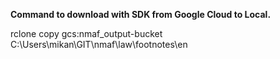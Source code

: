 **Command to download with SDK from Google Cloud to Local.**

rclone copy gcs:nmaf_output-bucket C:\Users\mikan\GIT\nmaf\law\footnotes\en